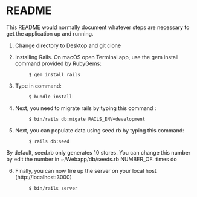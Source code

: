 # README

This README would normally document whatever steps are necessary to get the
application up and running.

1. Change directory to Desktop and git clone

2. Installing Rails. On macOS open Terminal.app, use the gem install command provided by RubyGems:

            $ gem install rails

3. Type in command:

            $ bundle install
            
4. Next, you need to migrate rails by typing this command :
            
            $ bin/rails db:migate RAILS_ENV=development 
            
5. Next, you can populate data using seed.rb by typing this command:

            $ rails db:seed
            
By default, seed.rb only generates 10 stores. You can change this number by edit the number in ~/Webapp/db/seeds.rb
            NUMBER_OF. times do

6. Finally, you can now fire up the server on your local host (http://localhost:3000)

            $ bin/rails server 
    
    
